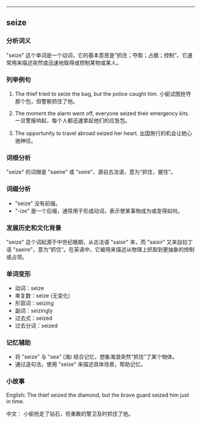 
---------------
## seize
### 分析词义
"seize" 这个单词是一个动词，它的基本意思是“抓住；夺取；占据；控制”。它通常用来描述突然或迅速地取得或控制某物或某人。

### 列举例句
1. The thief tried to seize the bag, but the police caught him.
   小偷试图抢夺那个包，但警察抓住了他。

2. The moment the alarm went off, everyone seized their emergency kits.
   一旦警报响起，每个人都迅速拿起他们的应急包。

3. The opportunity to travel abroad seized her heart.
   出国旅行的机会让她心驰神往。

### 词根分析
"seize" 的词根是 "saeire" 或 "seire"，源自古法语，意为“抓住，握住”。

### 词缀分析
- "seize" 没有前缀。
- "-ize" 是一个后缀，通常用于形成动词，表示使某事物成为或变得如何。

### 发展历史和文化背景
"seize" 这个词起源于中世纪晚期，从古法语 "saisir" 来，而 "saisir" 又来自拉丁语 "saeire"，意为“抓住”。在英语中，它被用来描述从物理上抓取到更抽象的控制或占领。

### 单词变形
- 动词：seize
- 单复数：seize (无变化)
- 形容词：seizing
- 副词：seizingly
- 过去式：seized
- 过去分词：seized

### 记忆辅助
- 将 "seize" 与 "sea" (海) 结合记忆，想象海浪突然“抓住”了某个物体。
- 通过造句法，使用 "seize" 来描述具体场景，帮助记忆。

### 小故事
English:
The thief seized the diamond, but the brave guard seized him just in time.

中文：
小偷抢走了钻石，但勇敢的警卫及时抓住了他。

